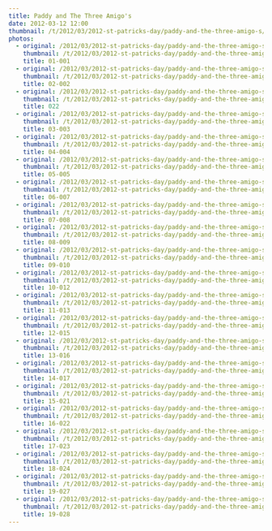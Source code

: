 ```yaml
---
title: Paddy and The Three Amigo's
date: 2012-03-12 12:00
thumbnail: /t/2012/03/2012-st-patricks-day/paddy-and-the-three-amigo-s/01-001.jpg
photos:
  - original: /2012/03/2012-st-patricks-day/paddy-and-the-three-amigo-s/01-001.jpg
    thumbnail: /t/2012/03/2012-st-patricks-day/paddy-and-the-three-amigo-s/01-001.jpg
    title: 01-001
  - original: /2012/03/2012-st-patricks-day/paddy-and-the-three-amigo-s/02-002.jpg
    thumbnail: /t/2012/03/2012-st-patricks-day/paddy-and-the-three-amigo-s/02-002.jpg
    title: 02-002
  - original: /2012/03/2012-st-patricks-day/paddy-and-the-three-amigo-s/022.jpg
    thumbnail: /t/2012/03/2012-st-patricks-day/paddy-and-the-three-amigo-s/022.jpg
    title: 022
  - original: /2012/03/2012-st-patricks-day/paddy-and-the-three-amigo-s/03-003.jpg
    thumbnail: /t/2012/03/2012-st-patricks-day/paddy-and-the-three-amigo-s/03-003.jpg
    title: 03-003
  - original: /2012/03/2012-st-patricks-day/paddy-and-the-three-amigo-s/04-004.jpg
    thumbnail: /t/2012/03/2012-st-patricks-day/paddy-and-the-three-amigo-s/04-004.jpg
    title: 04-004
  - original: /2012/03/2012-st-patricks-day/paddy-and-the-three-amigo-s/05-005.jpg
    thumbnail: /t/2012/03/2012-st-patricks-day/paddy-and-the-three-amigo-s/05-005.jpg
    title: 05-005
  - original: /2012/03/2012-st-patricks-day/paddy-and-the-three-amigo-s/06-007.jpg
    thumbnail: /t/2012/03/2012-st-patricks-day/paddy-and-the-three-amigo-s/06-007.jpg
    title: 06-007
  - original: /2012/03/2012-st-patricks-day/paddy-and-the-three-amigo-s/07-008.jpg
    thumbnail: /t/2012/03/2012-st-patricks-day/paddy-and-the-three-amigo-s/07-008.jpg
    title: 07-008
  - original: /2012/03/2012-st-patricks-day/paddy-and-the-three-amigo-s/08-009.jpg
    thumbnail: /t/2012/03/2012-st-patricks-day/paddy-and-the-three-amigo-s/08-009.jpg
    title: 08-009
  - original: /2012/03/2012-st-patricks-day/paddy-and-the-three-amigo-s/09-010.jpg
    thumbnail: /t/2012/03/2012-st-patricks-day/paddy-and-the-three-amigo-s/09-010.jpg
    title: 09-010
  - original: /2012/03/2012-st-patricks-day/paddy-and-the-three-amigo-s/10-012.jpg
    thumbnail: /t/2012/03/2012-st-patricks-day/paddy-and-the-three-amigo-s/10-012.jpg
    title: 10-012
  - original: /2012/03/2012-st-patricks-day/paddy-and-the-three-amigo-s/11-013.jpg
    thumbnail: /t/2012/03/2012-st-patricks-day/paddy-and-the-three-amigo-s/11-013.jpg
    title: 11-013
  - original: /2012/03/2012-st-patricks-day/paddy-and-the-three-amigo-s/12-015.jpg
    thumbnail: /t/2012/03/2012-st-patricks-day/paddy-and-the-three-amigo-s/12-015.jpg
    title: 12-015
  - original: /2012/03/2012-st-patricks-day/paddy-and-the-three-amigo-s/13-016.jpg
    thumbnail: /t/2012/03/2012-st-patricks-day/paddy-and-the-three-amigo-s/13-016.jpg
    title: 13-016
  - original: /2012/03/2012-st-patricks-day/paddy-and-the-three-amigo-s/14-017.jpg
    thumbnail: /t/2012/03/2012-st-patricks-day/paddy-and-the-three-amigo-s/14-017.jpg
    title: 14-017
  - original: /2012/03/2012-st-patricks-day/paddy-and-the-three-amigo-s/15-021.jpg
    thumbnail: /t/2012/03/2012-st-patricks-day/paddy-and-the-three-amigo-s/15-021.jpg
    title: 15-021
  - original: /2012/03/2012-st-patricks-day/paddy-and-the-three-amigo-s/16-022.jpg
    thumbnail: /t/2012/03/2012-st-patricks-day/paddy-and-the-three-amigo-s/16-022.jpg
    title: 16-022
  - original: /2012/03/2012-st-patricks-day/paddy-and-the-three-amigo-s/17-023.jpg
    thumbnail: /t/2012/03/2012-st-patricks-day/paddy-and-the-three-amigo-s/17-023.jpg
    title: 17-023
  - original: /2012/03/2012-st-patricks-day/paddy-and-the-three-amigo-s/18-024.jpg
    thumbnail: /t/2012/03/2012-st-patricks-day/paddy-and-the-three-amigo-s/18-024.jpg
    title: 18-024
  - original: /2012/03/2012-st-patricks-day/paddy-and-the-three-amigo-s/19-027.jpg
    thumbnail: /t/2012/03/2012-st-patricks-day/paddy-and-the-three-amigo-s/19-027.jpg
    title: 19-027
  - original: /2012/03/2012-st-patricks-day/paddy-and-the-three-amigo-s/19-028.jpg
    thumbnail: /t/2012/03/2012-st-patricks-day/paddy-and-the-three-amigo-s/19-028.jpg
    title: 19-028
---
```

